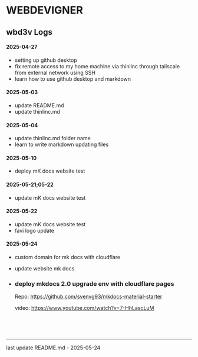 # WEBDEVIGNER

## wbd3v Logs

#### 2025-04-27
- setting up github desktop
- fix remote access to my home machine via thinlinc through tailscale from external network using SSH
- learn how to use github desktop and markdown

#### 2025-05-03
- update README.md
- update thinlinc.md

#### 2025-05-04
- update thinlinc.md folder name
- learn to write markdown updating files

#### 2025-05-10
- deploy mK docs website test

#### 2025-05-21;05-22
- update mK docs website test

#### 2025-05-22
- update mK docs website test
- favi logo update

#### 2025-05-24
- custom domain for mk docs with cloudflare
- update website mk docs
- ### deploy mkdocs 2.0 upgrade env with cloudflare pages ###
 
    Repo: https://github.com/svenvg93/mkdocs-material-starter

    video: https://www.youtube.com/watch?v=7-HhLascLuM

 
&nbsp;
&nbsp;

&nbsp;
&nbsp;
___
last update README.md - 2025-05-24